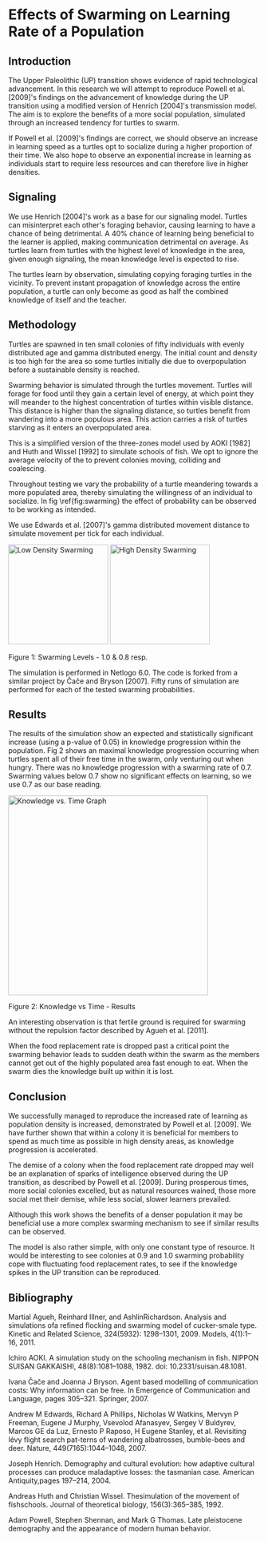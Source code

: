 # Effects of Swarming on Learning Rate of a Population

## Introduction

The Upper Paleolithic (UP) transition shows evidence of rapid technological advancement. In this research we will attempt to reproduce Powell et al. [2009]'s findings on the advancement of knowledge during the UP transition using a modified version of Henrich [2004]'s transmission model. The aim is to explore the benefits of a more social population, simulated through an increased tendency for turtles to swarm.

If Powell et al. [2009]'s findings are correct, we should observe an increase in learning speed as a turtles opt to socialize during a higher proportion of their time. We also hope to observe an exponential increase in learning as individuals start to require less resources and can therefore live in higher densities.

## Signaling

We use Henrich [2004]'s work as a base for our signaling model. Turtles can misinterpret each other's foraging behavior, causing learning to have a chance of being detrimental. A 40% chance of learning being beneficial to the learner is applied, making communication detrimental on average. As turtles learn from turtles with the highest level of knowledge in the area, given enough signaling, the mean knowledge level is expected to rise.

The turtles learn by observation, simulating copying foraging turtles in the vicinity. To prevent instant propagation of knowledge across the entire population, a turtle can only become as good as half the combined knowledge of itself and the teacher.

## Methodology

Turtles are spawned in ten small colonies of fifty individuals with evenly distributed age and gamma distributed energy. The initial count and density is too high for the area so some turtles initially die due to overpopulation before a sustainable density is reached.

Swarming behavior is simulated through the turtles movement. Turtles will forage for food until they gain a certain level of energy, at which point they will meander to the highest concentration of turtles within visible distance. This distance is higher than the signaling distance, so turtles benefit from wandering into a more populous area. This action carries a risk of turtles starving as it enters an overpopulated area.

This is a simplified version of the three-zones model used by AOKI [1982] and Huth and Wissel [1992] to simulate schools of fish. We opt to ignore the average velocity of the to prevent colonies moving, colliding and coalescing.

Throughout testing we vary the probability of a turtle meandering towards a more populated area, thereby simulating the willingness of an individual to socialize. In fig \ref{fig:swarming} the effect of probability can be observed to be working as intended.

We use Edwards et al. [2007]'s gamma distributed movement distance to simulate movement per tick for each individual.

<img src="https://github.com/domhauton/CM30229-Netlogo-Simulation/blob/master/writeup/imgs/swarming-low.png" alt="Low Density Swarming" width="200"/> <img src="https://github.com/domhauton/CM30229-Netlogo-Simulation/blob/master/writeup/imgs/swarming-high.png" alt="High Density Swarming" width="200"/>

Figure 1: Swarming Levels - 1.0 & 0.8 resp.

The simulation is performed in Netlogo 6.0. The code is forked from a similar project by Čače and Bryson [2007]. Fifty runs of simulation are performed for each of the tested swarming probabilities.

## Results

The results of the simulation show an expected and statistically significant increase (using a p-value of 0.05) in knowledge progression within the population. Fig 2 shows an maximal knowledge progression occurring when turtles spent all of their free time in the swarm, only venturing out when hungry. There was no knowledge progression with a swarming rate of 0.7. Swarming values below 0.7 show no significant effects on learning, so we use 0.7 as our base reading.

<img src="https://github.com/domhauton/CM30229-Netlogo-Simulation/blob/master/writeup/imgs/swarming-effect.png" alt="Knowledge vs. Time Graph" width="400"/>

Figure 2: Knowledge vs Time - Results

An interesting observation is that fertile ground is required for swarming without the repulsion factor described by Agueh et al. [2011].

When the food replacement rate is dropped past a critical point the swarming behavior leads to sudden death within the swarm as the members cannot get out of the highly populated area fast enough to eat. When the swarm dies the knowledge built up within it is lost.

## Conclusion

We successfully managed to reproduce the increased rate of learning as population density is increased, demonstrated by Powell et al. [2009]. We have further shown that within a colony it is beneficial for members to spend as much time as possible in high density areas, as knowledge progression is accelerated.

The demise of a colony when the food replacement rate dropped may well be an explanation of sparks of intelligence observed during the UP transition, as described by Powell et al. [2009]. During prosperous times, more social colonies excelled, but as natural resources wained, those more social met their demise, while less social, slower learners prevailed.

Although this work shows the benefits of a denser population it may be beneficial use a more complex swarming mechanism to see if similar results can be observed.

The model is also rather simple, with only one constant type of resource. It would be interesting to see colonies at 0.9 and 1.0 swarming probability cope with fluctuating food replacement rates, to see if the knowledge spikes in the UP transition can be reproduced. 

## Bibliography

Martial Agueh, Reinhard Illner, and AshlinRichardson. Analysis and simulations ofa refined flocking and swarming model of cucker-smale type. Kinetic and Related Science, 324(5932): 1298–1301, 2009. Models, 4(1):1–16, 2011.

Ichiro AOKI. A simulation study on the schooling mechanism in fish. NIPPON SUISAN GAKKAISHI, 48(8):1081–1088, 1982. doi: 10.2331/suisan.48.1081.

Ivana Čače and Joanna J Bryson. Agent based modelling of communication costs: Why information can be free. In Emergence of Communication and Language, pages 305–321. Springer, 2007.

Andrew M Edwards, Richard A Phillips, Nicholas W Watkins, Mervyn P Freeman, Eugene J Murphy, Vsevolod Afanasyev, Sergey V Buldyrev, Marcos GE da Luz, Ernesto P Raposo, H Eugene Stanley, et al. Revisiting lévy flight search pat-terns of wandering albatrosses, bumble-bees and deer. Nature, 449(7165):1044–1048, 2007.

Joseph Henrich. Demography and cultural evolution: how adaptive cultural processes can produce maladaptive losses: the tasmanian case. American Antiquity,pages 197–214, 2004.

Andreas Huth and Christian Wissel. Thesimulation of the movement of fishschools. Journal of theoretical biology, 156(3):365–385, 1992.

Adam Powell, Stephen Shennan, and Mark G Thomas. Late pleistocene demography and the appearance of modern human behavior.
